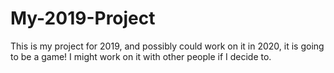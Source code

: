 # My-2019-Project
This is my project for 2019, and possibly could work on it in 2020, it is going to be a game! I might work on it with other people if I decide to.
